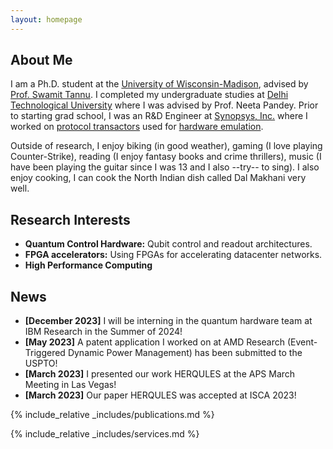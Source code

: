 ```yaml
---
layout: homepage
---
```


## About Me

I am a Ph.D. student at the [University of Wisconsin-Madison](https://www.wisc.edu/), advised by <a href="https://swamittannu.com/">Prof. Swamit Tannu</a>. I completed my undergraduate studies at <a href="http://dtu.ac.in/">Delhi Technological University</a> where I was advised by Prof. Neeta Pandey. Prior to starting grad school, I was an R&D Engineer at [Synopsys, Inc.](https://www.synopsys.com/) where I worked on [protocol transactors](https://www.synopsys.com/verification/emulation/zebu-solutions.html) used for [hardware emulation](https://www.synopsys.com/verification/emulation.html).

Outside of research, I enjoy biking (in good weather), gaming (I love playing Counter-Strike), reading (I enjoy fantasy books and crime thrillers), music (I have been playing the guitar since I was 13 and I also --try-- to sing). I also enjoy cooking, I can cook the North Indian dish called Dal Makhani very well.

## Research Interests

- **Quantum Control Hardware:** Qubit control and readout architectures.
- **FPGA accelerators:** Using FPGAs for accelerating datacenter networks.
- **High Performance Computing**

## News

- **[December 2023]** I will be interning in the quantum hardware team at IBM Research in the Summer of 2024!
- **[May 2023]** A patent application I worked on at AMD Research (Event-Triggered Dynamic Power Management) has been submitted to the USPTO! 
- **[March 2023]** I presented our work HERQULES at the APS March Meeting in Las Vegas!
- **[March 2023]** Our paper HERQULES was accepted at ISCA 2023!

{% include_relative _includes/publications.md %}

{% include_relative _includes/services.md %}
